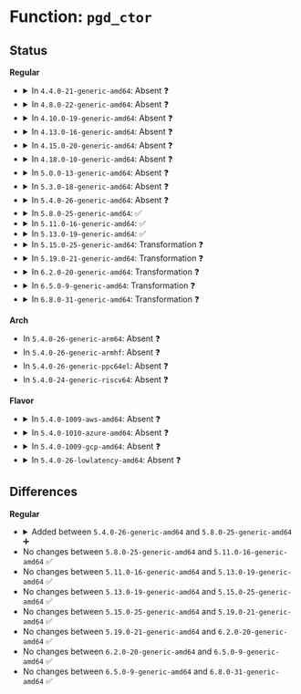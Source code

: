 # Function: <code>pgd_ctor</code>

## Status
<b>Regular</b>
<ul>
<li>
<details>
<summary>In <code>4.4.0-21-generic-amd64</code>: Absent ❓</summary>

```json
{
  "name": "pgd_ctor",
  "collision_type": "Unique Static",
  "inline_type": "Full",
  "funcs": [
    {
      "addr": 18446744071579307482,
      "name": "pgd_ctor",
      "external": false,
      "loc": "arch/x86/mm/pgtable.c:116",
      "file": "arch/x86/mm/pgtable.c",
      "inline": "not declared, inlined",
      "caller_inline": [
        "arch/x86/mm/pgtable.c:pgd_alloc"
      ],
      "caller_func": []
    }
  ],
  "symbols": []
}
```
</details>
</li>
<li>
<details>
<summary>In <code>4.8.0-22-generic-amd64</code>: Absent ❓</summary>

```json
{
  "name": "pgd_ctor",
  "collision_type": "Unique Static",
  "inline_type": "Full",
  "funcs": [
    {
      "addr": 18446744071579307242,
      "name": "pgd_ctor",
      "external": false,
      "loc": "arch/x86/mm/pgtable.c:116",
      "file": "arch/x86/mm/pgtable.c",
      "inline": "not declared, inlined",
      "caller_inline": [
        "arch/x86/mm/pgtable.c:pgd_alloc"
      ],
      "caller_func": []
    }
  ],
  "symbols": []
}
```
</details>
</li>
<li>
<details>
<summary>In <code>4.10.0-19-generic-amd64</code>: Absent ❓</summary>

```json
{
  "name": "pgd_ctor",
  "collision_type": "Unique Static",
  "inline_type": "Full",
  "funcs": [
    {
      "addr": 18446744071579322490,
      "name": "pgd_ctor",
      "external": false,
      "loc": "arch/x86/mm/pgtable.c:116",
      "file": "arch/x86/mm/pgtable.c",
      "inline": "not declared, inlined",
      "caller_inline": [
        "arch/x86/mm/pgtable.c:pgd_alloc"
      ],
      "caller_func": []
    }
  ],
  "symbols": []
}
```
</details>
</li>
<li>
<details>
<summary>In <code>4.13.0-16-generic-amd64</code>: Absent ❓</summary>

```json
{
  "name": "pgd_ctor",
  "collision_type": "Unique Static",
  "inline_type": "Full",
  "funcs": [
    {
      "addr": 18446744071579319754,
      "name": "pgd_ctor",
      "external": false,
      "loc": "arch/x86/mm/pgtable.c:124",
      "file": "arch/x86/mm/pgtable.c",
      "inline": "not declared, inlined",
      "caller_inline": [
        "arch/x86/mm/pgtable.c:pgd_alloc"
      ],
      "caller_func": []
    }
  ],
  "symbols": []
}
```
</details>
</li>
<li>
<details>
<summary>In <code>4.15.0-20-generic-amd64</code>: Absent ❓</summary>

```json
{
  "name": "pgd_ctor",
  "collision_type": "Unique Static",
  "inline_type": "Full",
  "funcs": [
    {
      "addr": 18446744071579342781,
      "name": "pgd_ctor",
      "external": false,
      "loc": "arch/x86/mm/pgtable.c:125",
      "file": "arch/x86/mm/pgtable.c",
      "inline": "not declared, inlined",
      "caller_inline": [
        "arch/x86/mm/pgtable.c:pgd_alloc"
      ],
      "caller_func": []
    }
  ],
  "symbols": []
}
```
</details>
</li>
<li>
<details>
<summary>In <code>4.18.0-10-generic-amd64</code>: Absent ❓</summary>

```json
{
  "name": "pgd_ctor",
  "collision_type": "Unique Static",
  "inline_type": "Full",
  "funcs": [
    {
      "addr": 18446744071579353997,
      "name": "pgd_ctor",
      "external": false,
      "loc": "arch/x86/mm/pgtable.c:130",
      "file": "arch/x86/mm/pgtable.c",
      "inline": "not declared, inlined",
      "caller_inline": [
        "arch/x86/mm/pgtable.c:pgd_alloc"
      ],
      "caller_func": []
    }
  ],
  "symbols": []
}
```
</details>
</li>
<li>
<details>
<summary>In <code>5.0.0-13-generic-amd64</code>: Absent ❓</summary>

```json
{
  "name": "pgd_ctor",
  "collision_type": "Unique Static",
  "inline_type": "Full",
  "funcs": [
    {
      "addr": 18446744071579381072,
      "name": "pgd_ctor",
      "external": false,
      "loc": "arch/x86/mm/pgtable.c:132",
      "file": "arch/x86/mm/pgtable.c",
      "inline": "not declared, inlined",
      "caller_inline": [
        "arch/x86/mm/pgtable.c:pgd_alloc"
      ],
      "caller_func": []
    }
  ],
  "symbols": []
}
```
</details>
</li>
<li>
<details>
<summary>In <code>5.3.0-18-generic-amd64</code>: Absent ❓</summary>

```json
{
  "name": "pgd_ctor",
  "collision_type": "Unique Static",
  "inline_type": "Full",
  "funcs": [
    {
      "addr": 18446744071579396480,
      "name": "pgd_ctor",
      "external": false,
      "loc": "arch/x86/mm/pgtable.c:116",
      "file": "arch/x86/mm/pgtable.c",
      "inline": "not declared, inlined",
      "caller_inline": [
        "arch/x86/mm/pgtable.c:pgd_alloc"
      ],
      "caller_func": []
    }
  ],
  "symbols": []
}
```
</details>
</li>
<li>
<details>
<summary>In <code>5.4.0-26-generic-amd64</code>: Absent ❓</summary>

```json
{
  "name": "pgd_ctor",
  "collision_type": "Unique Static",
  "inline_type": "Full",
  "funcs": [
    {
      "addr": 18446744071579399792,
      "name": "pgd_ctor",
      "external": false,
      "loc": "arch/x86/mm/pgtable.c:116",
      "file": "arch/x86/mm/pgtable.c",
      "inline": "not declared, inlined",
      "caller_inline": [
        "arch/x86/mm/pgtable.c:pgd_alloc"
      ],
      "caller_func": []
    }
  ],
  "symbols": []
}
```
</details>
</li>
<li>
<details>
<summary>In <code>5.8.0-25-generic-amd64</code>: ✅</summary>

```c
void pgd_ctor(struct mm_struct * mm, pgd_t * pgd)
```

```json
{
  "name": "pgd_ctor",
  "collision_type": "Unique Static",
  "inline_type": "No",
  "funcs": [
    {
      "addr": 18446744071579408192,
      "name": "pgd_ctor",
      "external": false,
      "loc": "arch/x86/mm/pgtable.c:123",
      "file": "arch/x86/mm/pgtable.c",
      "inline": "seen, unknown",
      "caller_inline": [],
      "caller_func": [
        "arch/x86/mm/pgtable.c:pgd_alloc"
      ]
    }
  ],
  "symbols": [
    {
      "addr": 18446744071579408192,
      "name": "pgd_ctor",
      "section": ".text",
      "bind": "STB_LOCAL",
      "size": 319
    }
  ]
}
```
</details>
</li>
<li>
<details>
<summary>In <code>5.11.0-16-generic-amd64</code>: ✅</summary>

```c
void pgd_ctor(struct mm_struct * mm, pgd_t * pgd)
```

```json
{
  "name": "pgd_ctor",
  "collision_type": "Unique Static",
  "inline_type": "No",
  "funcs": [
    {
      "addr": 18446744071579408672,
      "name": "pgd_ctor",
      "external": false,
      "loc": "arch/x86/mm/pgtable.c:123",
      "file": "arch/x86/mm/pgtable.c",
      "inline": "seen, unknown",
      "caller_inline": [],
      "caller_func": [
        "arch/x86/mm/pgtable.c:pgd_alloc"
      ]
    }
  ],
  "symbols": [
    {
      "addr": 18446744071579408672,
      "name": "pgd_ctor",
      "section": ".text",
      "bind": "STB_LOCAL",
      "size": 319
    }
  ]
}
```
</details>
</li>
<li>
<details>
<summary>In <code>5.13.0-19-generic-amd64</code>: ✅</summary>

```c
void pgd_ctor(struct mm_struct * mm, pgd_t * pgd)
```

```json
{
  "name": "pgd_ctor",
  "collision_type": "Unique Static",
  "inline_type": "No",
  "funcs": [
    {
      "addr": 18446744071579411904,
      "name": "pgd_ctor",
      "external": false,
      "loc": "arch/x86/mm/pgtable.c:123",
      "file": "arch/x86/mm/pgtable.c",
      "inline": "seen, unknown",
      "caller_inline": [],
      "caller_func": [
        "arch/x86/mm/pgtable.c:pgd_alloc"
      ]
    }
  ],
  "symbols": [
    {
      "addr": 18446744071579411904,
      "name": "pgd_ctor",
      "section": ".text",
      "bind": "STB_LOCAL",
      "size": 319
    }
  ]
}
```
</details>
</li>
<li>
<details>
<summary>In <code>5.15.0-25-generic-amd64</code>: Transformation ❓</summary>

```c
void pgd_ctor(struct mm_struct * mm, pgd_t * pgd)
```

```json
{
  "name": "pgd_ctor",
  "collision_type": "Unique Static",
  "inline_type": "No",
  "funcs": [
    {
      "addr": 0,
      "name": "pgd_ctor",
      "external": false,
      "loc": "arch/x86/mm/pgtable.c:123",
      "file": "arch/x86/mm/pgtable.c",
      "inline": "seen, unknown",
      "caller_inline": [],
      "caller_func": [
        "arch/x86/mm/pgtable.c:pgd_alloc"
      ]
    }
  ],
  "symbols": [
    {
      "addr": 18446744071579474736,
      "name": "pgd_ctor",
      "section": ".text",
      "bind": "STB_LOCAL",
      "size": 341
    },
    {
      "addr": 18446744071592087699,
      "name": "pgd_ctor.cold",
      "section": ".text",
      "bind": "STB_LOCAL",
      "size": 118
    }
  ]
}
```
</details>
</li>
<li>
<details>
<summary>In <code>5.19.0-21-generic-amd64</code>: Transformation ❓</summary>

```c
void pgd_ctor(struct mm_struct * mm, pgd_t * pgd)
```

```json
{
  "name": "pgd_ctor",
  "collision_type": "Unique Static",
  "inline_type": "No",
  "funcs": [
    {
      "addr": 0,
      "name": "pgd_ctor",
      "external": false,
      "loc": "arch/x86/mm/pgtable.c:123",
      "file": "arch/x86/mm/pgtable.c",
      "inline": "seen, unknown",
      "caller_inline": [],
      "caller_func": [
        "arch/x86/mm/pgtable.c:pgd_alloc"
      ]
    }
  ],
  "symbols": [
    {
      "addr": 18446744071579552576,
      "name": "pgd_ctor",
      "section": ".text",
      "bind": "STB_LOCAL",
      "size": 348
    },
    {
      "addr": 18446744071593854578,
      "name": "pgd_ctor.cold",
      "section": ".text",
      "bind": "STB_LOCAL",
      "size": 152
    }
  ]
}
```
</details>
</li>
<li>
<details>
<summary>In <code>6.2.0-20-generic-amd64</code>: Transformation ❓</summary>

```c
void pgd_ctor(struct mm_struct * mm, pgd_t * pgd)
```

```json
{
  "name": "pgd_ctor",
  "collision_type": "Unique Static",
  "inline_type": "No",
  "funcs": [
    {
      "addr": 0,
      "name": "pgd_ctor",
      "external": false,
      "loc": "arch/x86/mm/pgtable.c:123",
      "file": "arch/x86/mm/pgtable.c",
      "inline": "seen, unknown",
      "caller_inline": [],
      "caller_func": [
        "arch/x86/mm/pgtable.c:pgd_alloc"
      ]
    }
  ],
  "symbols": [
    {
      "addr": 18446744071579659280,
      "name": "pgd_ctor",
      "section": ".text",
      "bind": "STB_LOCAL",
      "size": 348
    },
    {
      "addr": 18446744071595969363,
      "name": "pgd_ctor.cold",
      "section": ".text",
      "bind": "STB_LOCAL",
      "size": 152
    }
  ]
}
```
</details>
</li>
<li>
<details>
<summary>In <code>6.5.0-9-generic-amd64</code>: Transformation ❓</summary>

```c
void pgd_ctor(struct mm_struct * mm, pgd_t * pgd)
```

```json
{
  "name": "pgd_ctor",
  "collision_type": "Unique Static",
  "inline_type": "No",
  "funcs": [
    {
      "addr": 0,
      "name": "pgd_ctor",
      "external": false,
      "loc": "arch/x86/mm/pgtable.c:123",
      "file": "arch/x86/mm/pgtable.c",
      "inline": "seen, unknown",
      "caller_inline": [],
      "caller_func": [
        "arch/x86/mm/pgtable.c:pgd_alloc"
      ]
    }
  ],
  "symbols": [
    {
      "addr": 18446744071579673520,
      "name": "pgd_ctor",
      "section": ".text",
      "bind": "STB_LOCAL",
      "size": 268
    },
    {
      "addr": 18446744071596486999,
      "name": "pgd_ctor.cold",
      "section": ".text",
      "bind": "STB_LOCAL",
      "size": 120
    }
  ]
}
```
</details>
</li>
<li>
<details>
<summary>In <code>6.8.0-31-generic-amd64</code>: Transformation ❓</summary>

```c
void pgd_ctor(struct mm_struct * mm, pgd_t * pgd)
```

```json
{
  "name": "pgd_ctor",
  "collision_type": "Unique Static",
  "inline_type": "No",
  "funcs": [
    {
      "addr": 0,
      "name": "pgd_ctor",
      "external": false,
      "loc": "arch/x86/mm/pgtable.c:126",
      "file": "arch/x86/mm/pgtable.c",
      "inline": "seen, unknown",
      "caller_inline": [],
      "caller_func": [
        "arch/x86/mm/pgtable.c:pgd_alloc"
      ]
    }
  ],
  "symbols": [
    {
      "addr": 18446744071579707552,
      "name": "pgd_ctor",
      "section": ".text",
      "bind": "STB_LOCAL",
      "size": 268
    },
    {
      "addr": 18446744071597383621,
      "name": "pgd_ctor.cold",
      "section": ".text",
      "bind": "STB_LOCAL",
      "size": 120
    }
  ]
}
```
</details>
</li>
</ul>
<b>Arch</b>
<ul>
<li>
In <code>5.4.0-26-generic-arm64</code>: Absent ❓
</li>
<li>
In <code>5.4.0-26-generic-armhf</code>: Absent ❓
</li>
<li>
In <code>5.4.0-26-generic-ppc64el</code>: Absent ❓
</li>
<li>
In <code>5.4.0-24-generic-riscv64</code>: Absent ❓
</li>
</ul>
<b>Flavor</b>
<ul>
<li>
<details>
<summary>In <code>5.4.0-1009-aws-amd64</code>: Absent ❓</summary>

```json
{
  "name": "pgd_ctor",
  "collision_type": "Unique Static",
  "inline_type": "Full",
  "funcs": [
    {
      "addr": 18446744071579395696,
      "name": "pgd_ctor",
      "external": false,
      "loc": "arch/x86/mm/pgtable.c:116",
      "file": "arch/x86/mm/pgtable.c",
      "inline": "not declared, inlined",
      "caller_inline": [
        "arch/x86/mm/pgtable.c:pgd_alloc"
      ],
      "caller_func": []
    }
  ],
  "symbols": []
}
```
</details>
</li>
<li>
<details>
<summary>In <code>5.4.0-1010-azure-amd64</code>: Absent ❓</summary>

```json
{
  "name": "pgd_ctor",
  "collision_type": "Unique Static",
  "inline_type": "Full",
  "funcs": [
    {
      "addr": 18446744071579325310,
      "name": "pgd_ctor",
      "external": false,
      "loc": "arch/x86/mm/pgtable.c:116",
      "file": "arch/x86/mm/pgtable.c",
      "inline": "not declared, inlined",
      "caller_inline": [
        "arch/x86/mm/pgtable.c:pgd_alloc"
      ],
      "caller_func": []
    }
  ],
  "symbols": []
}
```
</details>
</li>
<li>
<details>
<summary>In <code>5.4.0-1009-gcp-amd64</code>: Absent ❓</summary>

```json
{
  "name": "pgd_ctor",
  "collision_type": "Unique Static",
  "inline_type": "Full",
  "funcs": [
    {
      "addr": 18446744071579395616,
      "name": "pgd_ctor",
      "external": false,
      "loc": "arch/x86/mm/pgtable.c:116",
      "file": "arch/x86/mm/pgtable.c",
      "inline": "not declared, inlined",
      "caller_inline": [
        "arch/x86/mm/pgtable.c:pgd_alloc"
      ],
      "caller_func": []
    }
  ],
  "symbols": []
}
```
</details>
</li>
<li>
<details>
<summary>In <code>5.4.0-26-lowlatency-amd64</code>: Absent ❓</summary>

```json
{
  "name": "pgd_ctor",
  "collision_type": "Unique Static",
  "inline_type": "Full",
  "funcs": [
    {
      "addr": 18446744071579404128,
      "name": "pgd_ctor",
      "external": false,
      "loc": "arch/x86/mm/pgtable.c:116",
      "file": "arch/x86/mm/pgtable.c",
      "inline": "not declared, inlined",
      "caller_inline": [
        "arch/x86/mm/pgtable.c:pgd_alloc"
      ],
      "caller_func": []
    }
  ],
  "symbols": []
}
```
</details>
</li>
</ul>

## Differences
<b>Regular</b>
<ul>
<li>
<details>
<summary>Added between <code>5.4.0-26-generic-amd64</code> and <code>5.8.0-25-generic-amd64</code> ➕</summary>

```c
void pgd_ctor(struct mm_struct * mm, pgd_t * pgd)
```
</details>
</li>
<li>
No changes between <code>5.8.0-25-generic-amd64</code> and <code>5.11.0-16-generic-amd64</code> ✅
</li>
<li>
No changes between <code>5.11.0-16-generic-amd64</code> and <code>5.13.0-19-generic-amd64</code> ✅
</li>
<li>
No changes between <code>5.13.0-19-generic-amd64</code> and <code>5.15.0-25-generic-amd64</code> ✅
</li>
<li>
No changes between <code>5.15.0-25-generic-amd64</code> and <code>5.19.0-21-generic-amd64</code> ✅
</li>
<li>
No changes between <code>5.19.0-21-generic-amd64</code> and <code>6.2.0-20-generic-amd64</code> ✅
</li>
<li>
No changes between <code>6.2.0-20-generic-amd64</code> and <code>6.5.0-9-generic-amd64</code> ✅
</li>
<li>
No changes between <code>6.5.0-9-generic-amd64</code> and <code>6.8.0-31-generic-amd64</code> ✅
</li>
</ul>
